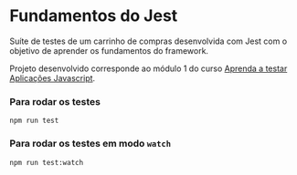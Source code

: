 # Fundamentos do Jest

Suíte de testes de um carrinho de compras desenvolvida com Jest com o objetivo de aprender os fundamentos do framework.

Projeto desenvolvido corresponde ao módulo 1 do curso [Aprenda a testar Aplicações Javascript](https://javascript.tv.br/).

### Para rodar os testes
```
npm run test
```

### Para rodar os testes em modo `watch`
```
npm run test:watch
```
